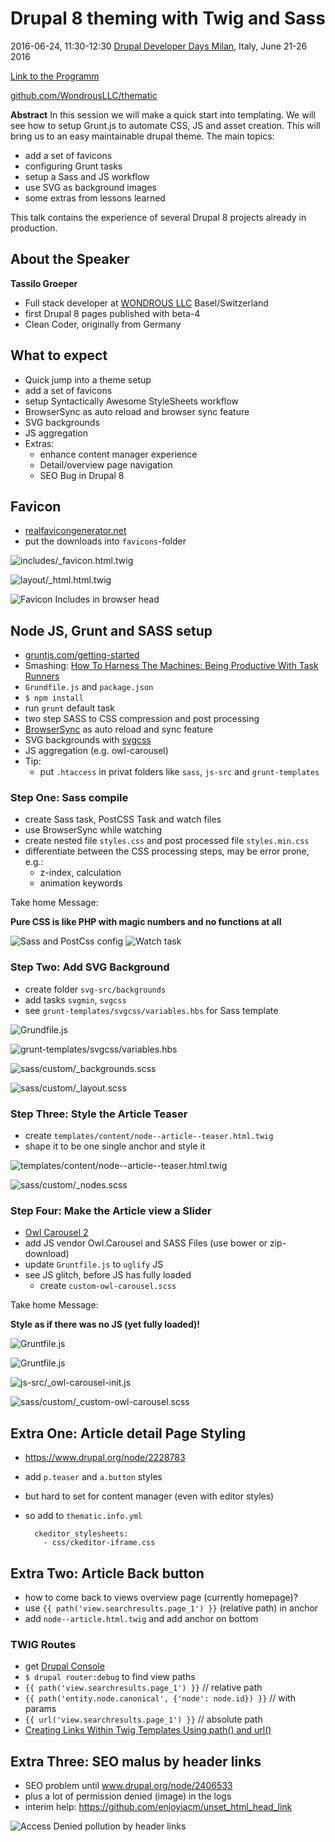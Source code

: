 # Drupal 8 theming with Twig and Sass

2016-06-24, 11:30-12:30
[Drupal Developer Days Milan](http://milan2016.drupaldays.org), Italy, June 21-26 2016

[Link to the Programm](http://milan2016.drupaldays.org/node/150)

[github.com/WondrousLLC/thematic](https://github.com/WondrousLLC/thematic)


**Abstract**
In this session we will make a quick start into templating. We will see how to setup Grunt.js to automate CSS, JS and asset creation. This will bring us to an easy maintainable drupal theme. The main topics:

- add a set of favicons
- configuring Grunt tasks
- setup a Sass and JS workflow
- use SVG as background images
- some extras from lessons learned

This talk contains the experience of several Drupal 8 projects already in production.


## About the Speaker

**Tassilo Groeper**
- Full stack developer at [WONDROUS LLC](https://www.wearewondrous.com/en) Basel/Switzerland
- first Drupal 8 pages published with beta-4
- Clean Coder, originally from Germany


## What to expect

- Quick jump into a theme setup
- add a set of favicons
- setup Syntactically Awesome StyleSheets workflow
- BrowserSync as auto reload and browser sync feature
- SVG backgrounds
- JS aggregation
- Extras:
	- enhance content manager experience
	- Detail/overview page navigation
	- SEO Bug in Drupal 8


## Favicon

- [realfavicongenerator.net](http://realfavicongenerator.net)
- put the downloads into `favicons`-folder

![`includes/_favicon.html.twig`](screens/favicon-twig-include.png)

![`layout/_html.html.twig`](screens/favicon-twig-include-head.png)

![Favicon Includes in browser head](screens/favicon-include.png)


## Node JS, Grunt and SASS setup

- [gruntjs.com/getting-started](http://gruntjs.com/getting-started)
- Smashing: [How To Harness The Machines: Being Productive With Task Runners](https://www.smashingmagazine.com/2016/06/harness-machines-productive-task-runners/)
- `Grundfile.js` and `package.json`
- `$ npm install`
- run `grunt` default task
- two step SASS to CSS compression and post processing
- [BrowserSync](https://www.browsersync.io/docs/grunt/) as auto reload and sync feature
- SVG backgrounds with [svgcss](https://www.npmjs.com/package/grunt-svg-css)
- JS aggregation (e.g. owl-carousel)
- Tip:
	- put `.htaccess` in privat folders like `sass`, `js-src` and `grunt-templates`



### Step One: Sass compile

- create Sass task, PostCSS Task and watch files
- use BrowserSync while watching
- create nested file `styles.css` and post processed file `styles.min.css`
- differentiate between the CSS processing steps, may be error prone, e.g.:
	- z-index, calculation
	- animation keywords

Take home Message:

**Pure CSS is like PHP with magic numbers and no functions at all**

![Sass and PostCss config](screens/grunt-sass-postcss-1.png)
![Watch task](screens/grunt-sass-postcss-2.png)


### Step Two: Add SVG Background

- create folder `svg-src/backgrounds`
- add tasks `svgmin`, `svgcss`
- see `grunt-templates/svgcss/variables.hbs` for Sass template

![`Grundfile.js`](screens/svg-backgrounds-grunt-tasks.png)

![`grunt-templates/svgcss/variables.hbs`](screens/svg-backgrounds-hbs.png)

![`sass/custom/_backgrounds.scss`](screens/svg-backgrounds-hbs-results.png)

![`sass/custom/_layout.scss`](screens/svg-backgrounds-sass-include.png)


### Step Three: Style the Article Teaser

- create `templates/content/node--article--teaser.html.twig`
- shape it to be one single anchor and style it

![`templates/content/node--article--teaser.html.twig`](screens/article-teaser-twig.png)

![`sass/custom/_nodes.scss`](screens/article-teaser-sass.png)


### Step Four: Make the Article view a Slider

- [Owl Carousel 2](https://github.com/OwlCarousel2/OwlCarousel2)
- add JS vendor Owl.Carousel and SASS Files (use bower or zip-download)
- update `Gruntfile.js` to `uglify` JS
- see JS glitch, before JS has fully loaded
	- create `custom-owl-carousel.scss`

Take home Message:

**Style as if there was no JS (yet fully loaded)!**

![`Gruntfile.js`](screens/grunt-uglify-1.png)

![`Gruntfile.js`](screens/grunt-uglify-2.png)

![`js-src/_owl-carousel-init.js`](screens/owl-carousel-init.png)

![`sass/custom/_custom-owl-carousel.scss`](screens/owl-carousel-content-jump.png)


## Extra One: Article detail Page Styling

- https://www.drupal.org/node/2228783
- add `p.teaser` and `a.button` styles
- but hard to set for content manager (even with editor styles)
- so add to `thematic.info.yml`

		ckeditor_stylesheets:
		  - css/ckeditor-iframe.css


## Extra Two: Article Back button

- how to come back to views overview page (currently homepage)?
- use `{{ path('view.searchresults.page_1') }}` (relative path) in anchor
- add `node--article.html.twig` and add anchor on bottom


### TWIG Routes

- get [Drupal Console](https://github.com/hechoendrupal/DrupalConsole)
- `$ drupal router:debug` to find view paths
- `{{ path('view.searchresults.page_1') }}` // relative path
- `{{ path('entity.node.canonical', {'node': node.id}) }}` // with params
- `{{ url('view.searchresults.page_1') }}` // absolute path
- [Creating Links Within Twig Templates Using path() and url()](https://chromatichq.com/blog/creating-links-within-twig-templates-using-path-and-url)


## Extra Three: SEO malus by header links

- SEO problem until www.drupal.org/node/2406533
- plus a lot of permission denied (image) in the logs
- interim help: https://github.com/enjoyiacm/unset_html_head_link

![Access Denied pollution by header links](screens/seo-access-denied-bug.png)